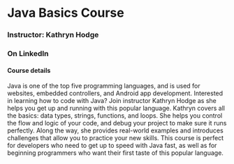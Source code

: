 # Java Basics Course

### Instructor: Kathryn Hodge

### On LinkedIn
#### Course details

<p>
Java is one of the top five programming languages, and is used for websites, embedded controllers, and Android app development. Interested in learning how to code with Java? Join instructor Kathryn Hodge as she helps you get up and running with this popular language. Kathryn covers all the basics: data types, strings, functions, and loops. She helps you control the flow and logic of your code, and debug your project to make sure it runs perfectly. Along the way, she provides real-world examples and introduces challenges that allow you to practice your new skills. This course is perfect for developers who need to get up to speed with Java fast, as well as for beginning programmers who want their first taste of this popular language.
</p>

[LinkedIn Java Basics]: https://www.linkedin.com/learning/learning-java-4/welcome-to-learning-java?u=2105105

